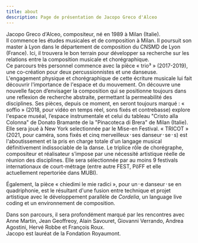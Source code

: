 ```yaml
---
title: about
description: Page de présentation de Jacopo Greco d'Alceo
---
```


Jacopo Greco d'Alceo, compositeur, né en 1989 à Milan (Italie).<br>
Il commence les études musicales et de composition à Milan. Il poursuit son master à Lyon dans le département de composition du CNSMD de Lyon (France). Ici, il trouvera le bon terrain pour développer sa recherche sur les relations entre la composition musicale et chorégraphique.<br>
Ce parcours très personnel commence avec la pièce « trio³ » (2017-2019), une co-création pour deux percussionnistes et une danseuse. L'engagement physique et chorégraphique de cette écriture musicale lui fait découvrir l'importance de l'espace et du mouvement. On découvre une nouvelle façon d’envisager la composition qui se positionne toujours dans une reflexion de recherche abstraite, permettant la permeabilité des disciplines. Ses pièces, depuis ce moment, en seront toujours marqué : « soffio » (2018, pour vidéo en temps réel, sons fixés et contrebasse) explore l'espace muséal, l’espace instrumentale et celui du tableau "Cristo alla Colonna" de Donato Bramante de la "Pinacoteca di Brera" de Milan (Italie). Elle sera joué à  New York selectionnée par le Mise-en Festival. « TRICOT » (2021, pour caméra, sons fixés et cinq merveilleux᛫ses danseur᛫se᛫s) est l'aboutissement et la pris en charge totale d'un langage musical définitivement indissociable de la danse. Le triplice rôle de chorégraphe, compositeur et réalisateur s’impose par une nécessité artistique réelle de réunion des disciplines. Elle sera sélectionnée par au moins 9 festivals internationaux de court-métrage (entre autre FEST, PöFF et elle actuellement repertoriée dans MUBI).<br>

Également, la pièce « chiedimi le mie radici », pour un᛫e danseur᛫se en quadriphonie, est le résultant d'une fusion entre technique et projet artistique avec le développement parallèle de *Cordelia*, un language live coding et un environnement de composition. 

Dans son parcours, il sera profondément marqué par les rencontres avec Anne Martin, Jean Geoffreoy, Alain Savouret, Giovanni Verrando, Andrea Agostini, Hervé Robbe et François Roux.<br>
Jacopo est lauréat de la Fondation Royaumont.